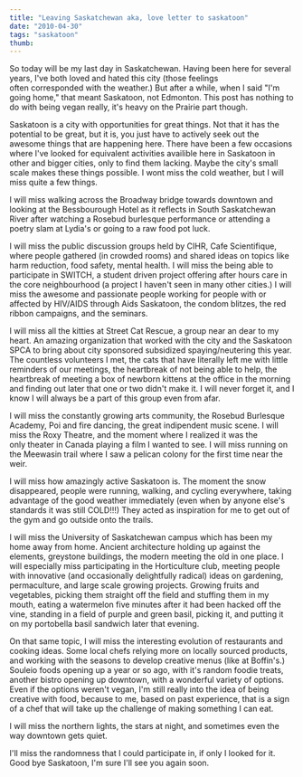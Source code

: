 ```yaml
---
title: "Leaving Saskatchewan aka, love letter to saskatoon"
date: "2010-04-30"
tags: "saskatoon"
thumb:
---
```


So today will be my last day in Saskatchewan. Having been here for several years, I've both loved and hated this city (those feelings often corresponded with the weather.) But after a while, when I said "I'm going home," that meant Saskatoon, not Edmonton. This post has nothing to do with being vegan really, it's heavy on the Prairie part though.

Saskatoon is a city with opportunities for great things. Not that it has the potential to be great, but it is, you just have to actively seek out the awesome things that are happening here. There have been a few occasions where I've looked for equivalent activities availible here in Saskatoon in other and bigger cities, only to find them lacking. Maybe the city's small scale makes these things possible. I wont miss the cold weather, but I will miss quite a few things.  

I will miss walking across the Broadway bridge towards downtown and looking at the Bessbourough Hotel as it reflects in South Saskatchewan River after watching a Rosebud burlesque performance or attending a poetry slam at Lydia's or going to a raw food pot luck.  

I will miss the public discussion groups held by CIHR, Cafe Scientifique, where people gathered (in crowded rooms) and shared ideas on topics like harm reduction, food safety, mental health. I will miss the being able to participate in SWITCH, a student driven project offering after hours care in the core neighbourhood (a project I haven't seen in many other cities.) I will miss the awesome and passionate people working for people with or affected by HIV/AIDS through Aids Saskatoon, the condom blitzes, the red ribbon campaigns, and the seminars.  

I will miss all the kitties at Street Cat Rescue, a group near an dear to my heart. An amazing organization that worked with the city and the Saskatoon SPCA to bring about city sponsored subsidized spaying/neutering this year. The countless volunteers I met, the cats that have literally left me with little reminders of our meetings, the heartbreak of not being able to help, the heartbreak of meeting a box of newborn kittens at the office in the morning and finding out later that one or two didn't make it. I will never forget it, and I know I will always be a part of this group even from afar.  

I will miss the constantly growing arts community, the Rosebud Burlesque Academy, Poi and fire dancing, the great indipendent music scene. I will miss the Roxy Theatre, and the moment where I realized it was the only theater in Canada playing a film I wanted to see. I will miss running on the Meewasin trail where I saw a pelican colony for the first time near the weir.  

I will miss how amazingly active Saskatoon is. The moment the snow disappeared, people were running, walking, and cycling everywhere, taking advantage of the good weather immediately (even when by anyone else's standards it was still COLD!!!) They acted as inspiration for me to get out of the gym and go outside onto the trails.  

I will miss the University of Saskatchewan campus which has been my home away from home. Ancient architecture holding up against the elements, greystone buildings, the modern meeting the old in one place. I will especially miss participating in the Horticulture club, meeting people with innovative (and occasionally delightfully radical) ideas on gardening, permaculture, and large scale growing projects. Growing fruits and vegetables, picking them straight off the field and stuffing them in my mouth, eating a watermelon five minutes after it had been hacked off the vine, standing in a field of purple and green basil, picking it, and putting it on my portobella basil sandwich later that evening.  

On that same topic, I will miss the interesting evolution of restaurants and cooking ideas. Some local chefs relying more on locally sourced products, and working with the seasons to develop creative menus (like at Boffin's.) Souleio foods opening up a year or so ago, with it's random foodie treats, another bistro opening up downtown, with a wonderful variety of options. Even if the options weren't vegan, I'm still really into the idea of being creative with food, because to me, based on past experience, that is a sign of a chef that will take up the challenge of making something I can eat.  

I will miss the northern lights, the stars at night, and sometimes even the way downtown gets quiet.  

I'll miss the randomness that I could participate in, if only I looked for it. Good bye Saskatoon, I'm sure I'll see you again soon.
